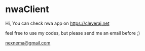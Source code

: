 # nwaClient

Hi, You can check nwa app on https://cleveraj.net

feel free to use my codes, but please send me an email before ;)

nexnema@gmail.com
